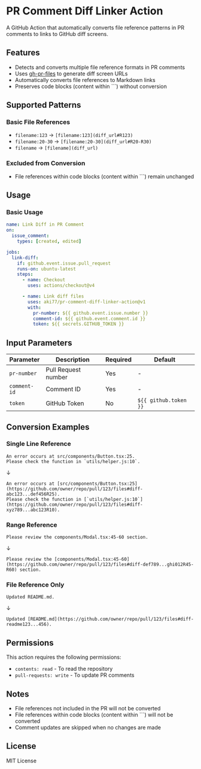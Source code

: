 # PR Comment Diff Linker Action

A GitHub Action that automatically converts file reference patterns in PR comments to links to GitHub diff screens.

## Features

- Detects and converts multiple file reference formats in PR comments
- Uses [gh-pr-files](https://github.com/aki77/gh-pr-files) to generate diff screen URLs
- Automatically converts file references to Markdown links
- Preserves code blocks (content within ```) without conversion

## Supported Patterns

### Basic File References
- `filename:123` → `[filename:123](diff_url#R123)`
- `filename:20-30` → `[filename:20-30](diff_url#R20-R30)`
- `filename` → `[filename](diff_url)`

### Excluded from Conversion
- File references within code blocks (content within ```) remain unchanged

## Usage

### Basic Usage

```yaml
name: Link Diff in PR Comment
on:
  issue_comment:
    types: [created, edited]

jobs:
  link-diff:
    if: github.event.issue.pull_request
    runs-on: ubuntu-latest
    steps:
      - name: Checkout
        uses: actions/checkout@v4

      - name: Link diff files
        uses: aki77/pr-comment-diff-linker-action@v1
        with:
          pr-number: ${{ github.event.issue.number }}
          comment-id: ${{ github.event.comment.id }}
          token: ${{ secrets.GITHUB_TOKEN }}
```

## Input Parameters

| Parameter | Description | Required | Default |
|-----------|-------------|----------|---------|
| `pr-number` | Pull Request number | Yes | - |
| `comment-id` | Comment ID | Yes | - |
| `token` | GitHub Token | No | `${{ github.token }}` |

## Conversion Examples

### Single Line Reference
```
An error occurs at src/components/Button.tsx:25.
Please check the function in `utils/helper.js:10`.
```

↓

```
An error occurs at [src/components/Button.tsx:25](https://github.com/owner/repo/pull/123/files#diff-abc123...def456R25).
Please check the function in [`utils/helper.js:10`](https://github.com/owner/repo/pull/123/files#diff-xyz789...abc123R10).
```

### Range Reference
```
Please review the components/Modal.tsx:45-60 section.
```

↓

```
Please review the [components/Modal.tsx:45-60](https://github.com/owner/repo/pull/123/files#diff-def789...ghi012R45-R60) section.
```

### File Reference Only
```
Updated README.md.
```

↓

```
Updated [README.md](https://github.com/owner/repo/pull/123/files#diff-readme123...456).
```

## Permissions

This action requires the following permissions:

- `contents: read` - To read the repository
- `pull-requests: write` - To update PR comments

## Notes

- File references not included in the PR will not be converted
- File references within code blocks (content within ```) will not be converted
- Comment updates are skipped when no changes are made

## License

MIT License
